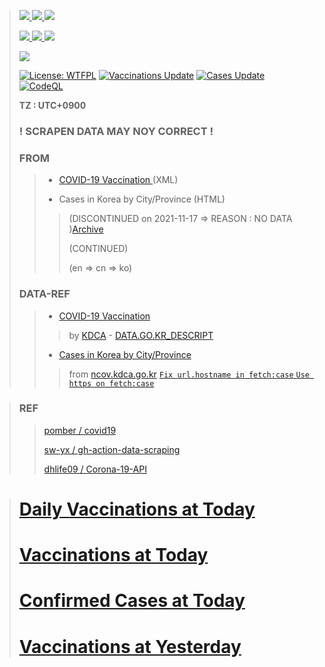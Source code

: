 
> [ ![](https://img.shields.io/badge/-Cases-red.svg) ](https://corcc.github.io/corcc/latest/case.json)
> [ ![](https://img.shields.io/badge/-Counter-orange.svg) ](https://corcc.github.io/corcc/latest/case/counter.json)
> [ ![](https://img.shields.io/badge/-Country-yellow.svg) ](https://corcc.github.io/corcc/latest/case/country.json)
> 
> [ ![](https://img.shields.io/badge/-Vaccinations-brightgreen.svg) ](https://corcc.github.io/corcc/latest/vaccination.json)
> [ ![](https://img.shields.io/badge/-Counter-blue.svg) ](https://corcc.github.io/corcc/latest/vaccination/counter.json)
> [ ![](https://img.shields.io/badge/-Country-magenta.svg) ](https://corcc.github.io/corcc/latest/vaccination/country.json)
> 
> [![](https://img.shields.io/badge/-Trello%20Board-blue.svg)](https://trello.com/b/NZn7oI0J/corcc)
>
> [![License: WTFPL](https://img.shields.io/badge/License-WTFPL-brightgreen.svg)](http://www.wtfpl.net/about/)
> [![Vaccinations Update](https://github.com/corcc/corcc/actions/workflows/Vaccinations.yml/badge.svg)](https://github.com/corcc/corcc/actions/workflows/Vaccinations.yml)
> [![Cases Update](https://github.com/corcc/corcc/actions/workflows/Cases.yml/badge.svg)](https://github.com/corcc/corcc/actions/workflows/Cases.yml)
> [![CodeQL](https://github.com/corcc/corcc/actions/workflows/codeql-analysis.yml/badge.svg)](https://github.com/corcc/corcc/actions/workflows/codeql-analysis.yml)
> 
> **TZ : UTC+0900**
> ### **! SCRAPEN DATA MAY NOY CORRECT !**
> ### FROM 
>> - [ COVID-19 Vaccination ](https://nip.kdca.go.kr/irgd/cov19stats.do) (XML)
>> 
>> - Cases in Korea by City/Province (HTML)
>> 
>>> (DISCONTINUED on 2021-11-17 => REASON : NO DATA )[Archive](https://web.archive.org/web/20211116205419/http://ncov.mohw.go.kr/en/bdBoardList.do?brdId=16&brdGubun=162&dataGubun=&ncvContSeq=&contSeq=&board_id=&gubun=)
>>> 
>>>  (CONTINUED)
>>>  
>>>  (en => cn => ko)
> 
> ### DATA-REF 
>> - [ COVID-19 Vaccination ](https://nip.kdca.go.kr/irgd/cov19stats.do?list=all) 
>>> 
>>> by [KDCA](https://kdca.go.kr) - [ DATA.GO.KR_DESCRIPT ](https://www.data.go.kr/data/15078166/openapi.do)
>> 
>> - [ Cases in Korea by City/Province ](https://ncov.kdca.go.kr/en/bdBoardList.do?brdGubun=162) 
>>> 
>>> from [ncov.kdca.go.kr](https://ncov.kdca.go.kr/en/) 
>>> [ `Fix url.hostname in fetch:case` ](https://github.com/corcc/corcc/commit/edbdbe55670a217ed6ca80d0e52c8ae8e76b2d00)
>>> [ `Use https on fetch:case` ](https://github.com/corcc/corcc/commit/c6239da6f7670abfa7cb6d3e3b333d9be9a360c2)

> 
> ### REF
>> 
>> [ pomber / covid19 ](https://github.com/pomber/covid19)
>> 
>> [ sw-yx / gh-action-data-scraping ](https://github.com/sw-yx/gh-action-data-scraping)
>> 
>> [ dhlife09 / Corona-19-API ](https://github.com/dhlife09/Corona-19-API)

>  # [Daily Vaccinations at Today](./VaccinationsDaily.md)
>  # [Vaccinations at Today](./VaccinationsToday.md)
>  # [Confirmed Cases at Today](./CasesToday.md)
>  # [Vaccinations at Yesterday](./VaccinationsYesterday.md)
